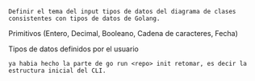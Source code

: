 

    Definir el tema del input tipos de datos del diagrama de clases consistentes con tipos de datos de Golang.

Primitivos (Entero, Decimal, Booleano, Cadena de caracteres, Fecha)



Tipos de datos definidos por el usuario


    ya habia hecho la parte de go run <repo> init retomar, es decir la estructura inicial del CLI.

